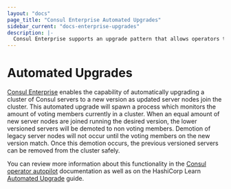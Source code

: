 ```yaml
---
layout: "docs"
page_title: "Consul Enterprise Automated Upgrades"
sidebar_current: "docs-enterprise-upgrades"
description: |-
  Consul Enterprise supports an upgrade pattern that allows operators to deploy a complete cluster of new servers and then just wait for the upgrade to complete.
---
```


# Automated Upgrades

[Consul Enterprise](https://www.hashicorp.com/consul.html) enables the capability of automatically upgrading a cluster of Consul servers to a new
version as updated server nodes join the cluster. This automated upgrade will spawn a process which monitors the amount of voting members 
currently in a cluster. When an equal amount of new server nodes are joined running the desired version, the lower versioned servers 
will be demoted to non voting members. Demotion of legacy server nodes will not occur until the voting members on the new version match. 
Once this demotion occurs, the previous versioned servers can be removed from the cluster safely. 

You can review more information about this functionality in the [Consul operator autopilot](https://www.consul.io/docs/commands/operator/autopilot.html) documentation as well as on the HashiCorp Learn [Automated Upgrade](https://learn.hashicorp.com/consul/day-2-operations/autopilot#upgrade-migrations) guide.
